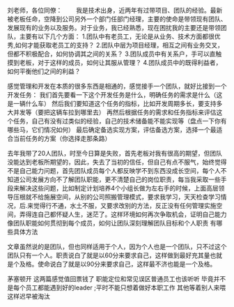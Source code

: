 刘老师，各位同僚：
　　我是技术出身，近两年有过带项目、团队的经验。最新被老板任命，空降到公司另外一个部门任部门经理，主要的使命是带领现有团队、发展现有的业务以及服务。对于业务，我已经熟悉，现在困扰我的主要还是带领团队，主要有以下几个方面：
1.团队中有老员工，无论是从业务、技术方面都很优秀,如何才能获取老员工的支持？
2.团队中层为项目经理，相互之间有业务交叉，但都不积极配合，如何协调其之间的关系？
3.团队成员中有关系户，手可以直触摸到老板，对于这样的成员，如何让其服从管理？
4.团队成员中的既得利益者，如何平衡他们之间的利益？

感觉管理和开发在本质的很多东西是相通的，感觉接手一个团队，就好比接到一个开发任务：
我们首先要看一下这个开发任务是什么，明确任务的需求是什么（这是一辆什么车）
然后我们要知道这个任务的指标，比如开发周期多长，要支持多大并发等（要把这辆车拉到哪里去）
再然后根据任务的需求和任务指标来评估这个任务，自己有没有过类似的经验，自己的技术储备能不能实现等（盘点一下你有哪些马，它们情况如何）
最后确定备选实现方案，评估备选方案，选择一个最适合当前任务的方案（你选择走那条路）

去年我带了20人团队，时至今日算是失败，首先老板对我有很高的期望，但团队没能达到老板所期望的，因此，失去了当初的信任，但自己有点不服气，始终觉得不是自己能力问题，首先团队成员每个人都反映学不到东西没成长空间，每个人不知道公司发展方向不了解团队职能，更不清楚自己的岗位职责，每当我采取一些手段来解决这些问题，比如制定计划培养4个小组长做为左右手的时候，上面高层领导压根就不给施展空间，从别的公司照搬管理模式，要求我学习，天天检查学习情况，后.来觉得行不通，水土不服，又要求改别的方法，反正没有任何管理实施空间，弄得连自己都怀疑人生，迷茫了。这样环境如何再次争取机会，证明自己能力 像团队职能如何贯彻到每个成员，如何让团队深刻理解团队目标和个人职责 有哪些具体方法

文章虽然说的是团队，但也同样适用于个人，因为个人也是一个团队，只不过这个团队只有一个人。职责说白了就是以60分来要求自己，这样做到最好充其量也就是个及格。使命说白了就是以90分来要求自己，这样最不济也能是一个及格。

茅塞顿开 这两篇感觉值回票钱了 职能定位和常见误区普通员工也该听听 毕竟并不是每个员工都能遇到好的leader ;平时不能只想着做好本职工作 其他等着别人来喂 这样迟早被淘汰